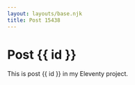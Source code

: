 ```yaml
---
layout: layouts/base.njk
title: Post 15438
---
```


# Post {{ id }}

This is post {{ id }} in my Eleventy project.
